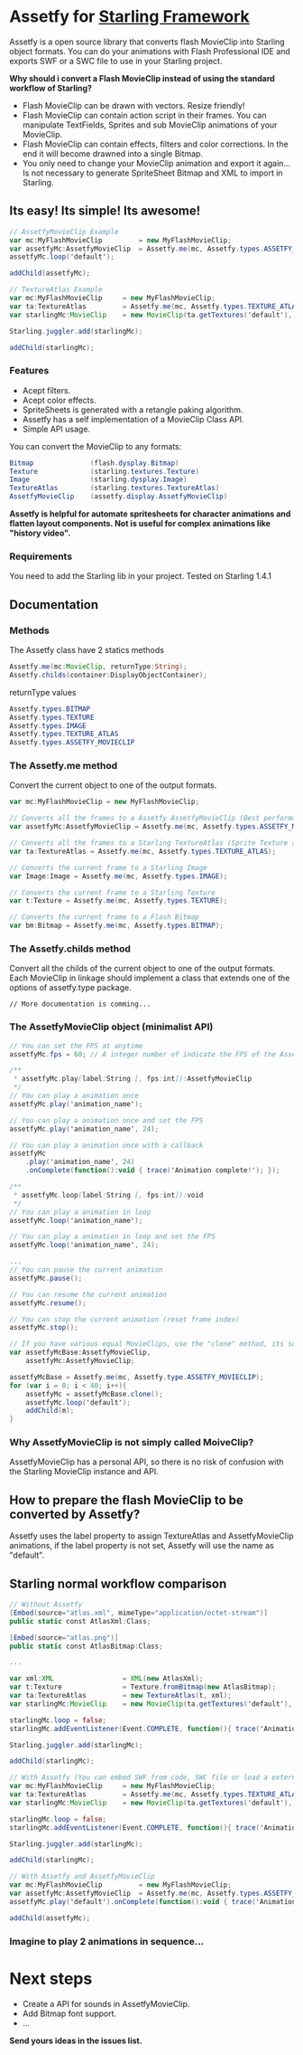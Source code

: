 # Assetfy for [Starling Framework](https://github.com/PrimaryFeather/Starling-Framework)
Assetfy is a open source library that converts flash MovieClip into Starling object formats.
You can do your animations with Flash Professional IDE and exports SWF or a SWC file to use in your Starling project.

**Why should i convert a Flash MovieClip instead of using the standard workflow of Starling?**
- Flash MovieClip can be drawn with vectors. Resize friendly!
- Flash MovieClip can contain action script in their frames. You can manipulate TextFields, Sprites and sub MovieClip animations of your MovieClip.
- Flash MovieClip can contain effects, filters and color corrections. In the end it will become drawned into a single Bitmap.
- You only need to change your MovieClip animation and export it again... Is not necessary to generate SpriteSheet Bitmap and XML to import in Starling.

## Its easy! Its simple! Its awesome!

```actionscript
// AssetfyMovieClip Example
var mc:MyFlashMovieClip         = new MyFlashMovieClip;
var assetfyMc:AssetfyMovieClip  = Assetfy.me(mc, Assetfy.types.ASSETFY_MOVIECLIP);
assetfyMc.loop('default');

addChild(assetfyMc);

// TextureAtlas Example
var mc:MyFlashMovieClip     = new MyFlashMovieClip;
var ta:TextureAtlas         = Assetfy.me(mc, Assetfy.types.TEXTURE_ATLAS); // return starling TextureAtlas
var starlingMc:MovieClip    = new MovieClip(ta.getTextures('default'), Starling.current.nativeStage.frameRate); // Starling MovieClip

Starling.juggler.add(starlingMc);

addChild(starlingMc);
```


### Features

- Acept filters.
- Acept color effects.
- SpriteSheets is generated with a retangle paking algorithm.
- Assetfy has a self implementation of a MovieClip Class API.
- Simple API usage.

You can convert the MovieClip to any formats:

```actionscript
Bitmap              (flash.dysplay.Bitmap)
Texture             (starling.textures.Texture)
Image               (starling.dysplay.Image)
TextureAtlas        (starling.textures.TextureAtlas)
AssetfyMovieClip    (assetfy.display.AssetfyMovieClip)
```

**Assetfy is helpful for automate spritesheets for character animations and flatten layout components. Not is useful for complex animations like "history video".**

### Requirements
You need to add the Starling lib in your project.
Tested on Starling 1.4.1

## Documentation

### Methods
The Assetfy class have 2 statics methods

```actionscript
Assetfy.me(mc:MovieClip, returnType:String);
Assetfy.childs(container:DisplayObjectContainer);
```

returnType values

```actionscript
Assetfy.types.BITMAP
Assetfy.types.TEXTURE
Assetfy.types.IMAGE
Assetfy.types.TEXTURE_ATLAS
Assetfy.types.ASSETFY_MOVIECLIP
```

### The Assetfy.me method
Convert the current object to one of the output formats.

```actionscript
var mc:MyFlashMovieClip = new MyFlashMovieClip;

// Converts all the frames to a Assetfy AssetfyMovieClip (Best performance in a simple and usefull API)
var assetfyMc:AssetfyMovieClip = Assetfy.me(mc, Assetfy.types.ASSETFY_MOVIECLIP);

// Converts all the frames to a Starling TextureAtlas (Sprite Texture and XML coordinates)
var ta:TextureAtlas = Assetfy.me(mc, Assetfy.types.TEXTURE_ATLAS);

// Converts the current frame to a Starling Image
var Image:Image = Assetfy.me(mc, Assetfy.types.IMAGE);

// Converts the current frame to a Starling Texture
var t:Texture = Assetfy.me(mc, Assetfy.types.TEXTURE);

// Converts the current frame to a Flash Bitmap
var bm:Bitmap = Assetfy.me(mc, Assetfy.types.BITMAP);
```

### The Assetfy.childs method
Convert all the childs of the current object to one of the output formats.
Each MovieClip in linkage should implement a class that extends one of the options of assetfy.type package.

    // More documentation is comming...

### The AssetfyMovieClip object (minimalist API)
```actionscript
// You can set the FPS at anytime
assetfyMc.fps = 60; // A integer number of indicate the FPS of the AssetfyMovieClip

/**
 * assetfyMc.play(label:String [, fps:int]):AssetfyMovieClip
 */
// You can play a animation once
assetfyMc.play('animation_name');

// You can play a animation once and set the FPS
assetfyMc.play('animation_name', 24);

// You can play a animation once with a callback
assetfyMc
    .play('animation_name', 24)
    .onComplete(function():void { trace('Animation complete!'); });

/**
 * assetfyMc.loop(label:String [, fps:int]):void
 */
// You can play a animation in loop
assetfyMc.loop('animation_name');

// You can play a animation in loop and set the FPS
assetfyMc.loop('animation_name', 24);

...
// You can pause the current animation
assetfyMc.pause();

// You can resume the current animation
assetfyMc.resume();

// You can stop the current animation (reset frame index)
assetfyMc.stop();

// If you have various equal MovieClips, use the "clone" method, its solve a lot of memory and performance is much better
var assetfyMcBase:AssetfyMovieClip,
    assetfyMc:AssetfyMovieClip;

assetfyMcBase = Assetfy.me(mc, Assetfy.type.ASSETFY_MOVIECLIP);
for (var i = 0; i < 40; i++){
    assetfyMc = assetfyMcBase.clone();
    assetfyMc.loop('default');
    addChild(m);
}
```

### Why AssetfyMovieClip is not simply called MoiveClip?
AssetfyMovieClip has a personal API, so there is no risk of confusion with the Starling MovieClip instance and API.

## How to prepare the flash MovieClip to be converted by Assetfy?
Assetfy uses the label property to assign TextureAtlas and AssetfyMovieClip animations, if the label property is not set, Assetfy will use the name as "default".


## Starling normal workflow comparison

```actionscript
// Without Assetfy
[Embed(source="atlas.xml", mimeType="application/octet-stream")]
public static const AtlasXml:Class;

[Embed(source="atlas.png")]
public static const AtlasBitmap:Class;

...

var xml:XML                 = XML(new AtlasXml);
var t:Texture               = Texture.fromBitmap(new AtlasBitmap);
var ta:TextureAtlas         = new TextureAtlas(t, xml);
var starlingMc:MovieClip    = new MovieClip(ta.getTextures('default'), Starling.current.nativeStage.frameRate);

starlingMc.loop = false;
starlingMc.addEventListener(Event.COMPLETE, function(){ trace('Animation complete') });

Starling.juggler.add(starlingMc);

addChild(starlingMc);

// With Assetfy (You can embed SWF from code, SWC file or load a external file)
var mc:MyFlashMovieClip     = new MyFlashMovieClip;
var ta:TextureAtlas         = Assetfy.me(mc, Assetfy.types.TEXTURE_ATLAS);
var starlingMc:MovieClip    = new MovieClip(ta.getTextures('default'), Starling.current.nativeStage.frameRate);

starlingMc.loop = false;
starlingMc.addEventListener(Event.COMPLETE, function(){ trace('Animation complete') });

Starling.juggler.add(starlingMc);

addChild(starlingMc);

// With Assetfy and AssetfyMovieClip
var mc:MyFlashMovieClip         = new MyFlashMovieClip;
var assetfyMc:AssetfyMovieClip  = Assetfy.me(mc, Assetfy.types.ASSETFY_MOVIECLIP);
assetfyMc.play('default').onComplete(function():void { trace('Animation complete!'); });

addChild(assetfyMc);
```


### Imagine to play 2 animations in sequence...


# Next steps

- Create a API for sounds in AssetfyMovieClip.
- Add Bitmap font support.
- ...

**Send yours ideas in the issues list.**
